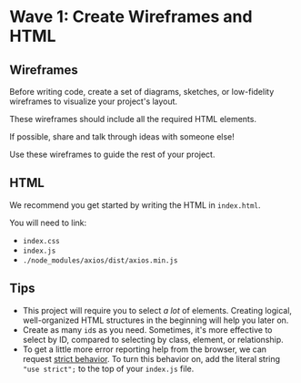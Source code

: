 # Wave 1: Create Wireframes and HTML

## Wireframes

Before writing code, create a set of diagrams, sketches, or low-fidelity wireframes to visualize your project's layout.

These wireframes should include all the required HTML elements.

If possible, share and talk through ideas with someone else!

Use these wireframes to guide the rest of your project.

## HTML

We recommend you get started by writing the HTML in `index.html`.

You will need to link:
- `index.css` 
- `index.js`   
- `./node_modules/axios/dist/axios.min.js` 

## Tips

- This project will require you to select _a lot_ of elements. Creating logical, well-organized HTML structures in the beginning will help you later on.
- Create as many `id`s as you need. Sometimes, it's more effective to select by ID, compared to selecting by class, element, or relationship.
- To get a little more error reporting help from the browser, we can request [strict behavior](https://developer.mozilla.org/en-US/docs/Web/JavaScript/Reference/Strict_mode). To turn this behavior on, add the literal string `"use strict";` to the top of your `index.js` file.